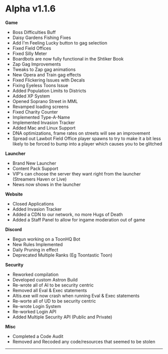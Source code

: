 Alpha v1.1.6
=======
**Game**
- Boss Difficulties Buff
- Daisy Gardens Fishing Fixes
- Add I'm Feeling Lucky button to gag selection
- Fixed Field Offices
- Fixed Silly Meter
- Boardbots are now fully functional in the Shtiker Book
- Zap Gag Improvements
- Tweaks to Zap gag animations
- New Opera and Train gag effects
- Fixed Flickering Issues with Decals
- Fixing Eyeless Toons Issue
- Added Population Limits to Districts
- Added XP System
- Opened Soprano Street in MML
- Revamped loading screens
- Fixed Charity Counter
- Implemented Type-A-Name
- Implemented Invasion Tracker
- Added Mac and Linux Support
- DNA optimizations, frame rates on streets will see an improvement
- Spread out Lawbot Field Office player spawns to try to make it a bit less likely to be forced to bump into a player which causes you to be glitched

**Launcher**
- Brand New Launcher
- Content Pack Support
- VIP's can choose the server they want right from the launcher (Streamers Haven or Live)
- News now shows in the launcher

**Website**
- Closed Applications
- Added Invasion Tracker
- Added a CDN to our network, no more Hugs of Death
- Added a Staff Panel to allow for ingame moderation out of game

**Discord**
- Begun working on a ToonHQ Bot
- New Rules Implemented
- Daily Pruning in effect
- Deprecated Multiple Ranks (Eg Toontastic Toon)

**Security**
- Reworked compilation
- Developed custom Astron Build
- Re-wrote all of AI to be security centric
- Removed all Eval & Exec statements
- Altis.exe will now crash when running Eval & Exec statements
- Re-worte all of UD to be security centric
- Re-wrote Login System
- Re-worked Login API
- Added Multiple Security API (Public and Private)

**Misc**
- Completed a Code Audit
- Removed and Recoded any code/resources that seemed to be stolen

----------
